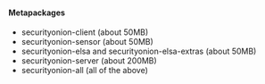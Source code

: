 #### Metapackages ####
  * securityonion-client (about 50MB)
  * securityonion-sensor (about 50MB)
  * securityonion-elsa and securityonion-elsa-extras (about 50MB)
  * securityonion-server (about 200MB)
  * securityonion-all (all of the above)